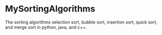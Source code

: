 # MySortingAlgorithms #

The sorting algorithms selection sort, bubble sort, insertion sort, quick sort, and merge sort in python, java, and c++.
